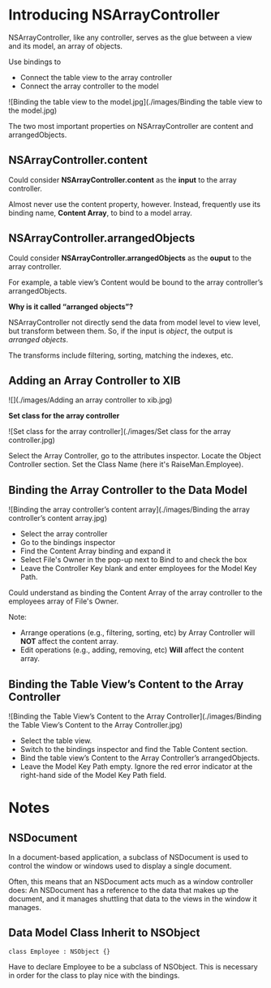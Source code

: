# Introducing NSArrayController

NSArrayController, like any controller, serves as the glue between a view and its model, an array of objects. 

Use bindings to 

- Connect the table view to the array controller
- Connect the array controller to the model

![Binding the table view to the model.jpg](./images/Binding the table view to the model.jpg)

The two most important properties on NSArrayController are content and arrangedObjects. 

## NSArrayController.content

Could consider **NSArrayController.content** as the **input** to the array controller.

Almost never use the content property, however. Instead, frequently use its binding name, **Content Array**, to bind to a model array. 

## NSArrayController.arrangedObjects

Could consider **NSArrayController.arrangedObjects** as the **ouput** to the array controller.

For example, a table view’s Content would be bound to the array controller’s arrangedObjects.

**Why is it called “arranged objects”?**

NSArrayController not directly send the data from model level to view level, but transform between them. So, if the input is *object*, the output is *arranged objects*.

The transforms include filtering, sorting, matching the indexes, etc.

## Adding an Array Controller to XIB

![](./images/Adding an array controller to xib.jpg)

**Set class for the array controller**

![Set class for the array controller](./images/Set class for the array controller.jpg)

Select the Array Controller, go to the attributes inspector. Locate the Object Controller section. Set the Class Name (here it's RaiseMan.Employee).


## Binding the Array Controller to the Data Model

![Binding the array controller’s content array](./images/Binding the array controller’s content array.jpg)

- Select the array controller
- Go to the bindings inspector
- Find the Content Array binding and expand it
- Select File's Owner in the pop-up next to Bind to and check the box
- Leave the Controller Key blank and enter employees for the Model Key Path. 

Could understand as binding the Content Array of the array controller to the employees array of File's Owner.

Note: 

- Arrange operations (e.g., filtering, sorting, etc) by Array Controller will **NOT** affect the content array.
- Edit operations (e.g., adding, removing, etc) **Will** affect the content array.

## Binding the Table View’s Content to the Array Controller

![Binding the Table View’s Content to the Array Controller](./images/Binding the Table View’s Content to the Array Controller.jpg)

- Select the table view. 
- Switch to the bindings inspector and find the Table Content section. 
- Bind the table view’s Content to the Array Controller’s arrangedObjects. 
- Leave the Model Key Path empty. Ignore the red error indicator at the right-hand side of the Model Key Path field.

# Notes

## NSDocument

In a document-based application, a subclass of NSDocument is used to control the window or windows used to display a single document. 

Often, this means that an NSDocument acts much as a window controller does: An NSDocument has a reference to the data that makes up the document, and it manages shuttling that data to the views in the window it manages.

## Data Model Class Inherit to NSObject

`class Employee : NSObject {}`

Have to declare Employee to be a subclass of NSObject. This is necessary in order for the class to play nice with the bindings.
